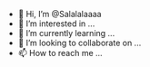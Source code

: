 - 👋 Hi, I’m @Salalalaaaa
- 👀 I’m interested in ...
- 🌱 I’m currently learning ...
- 💞️ I’m looking to collaborate on ...
- 📫 How to reach me ...

<!---
Salalalaaaa/Salalalaaaa is a ✨ special ✨ repository because its `README.md` (this file) appears on your GitHub profile.
You can click the Preview link to take a look at your changes.
--->
